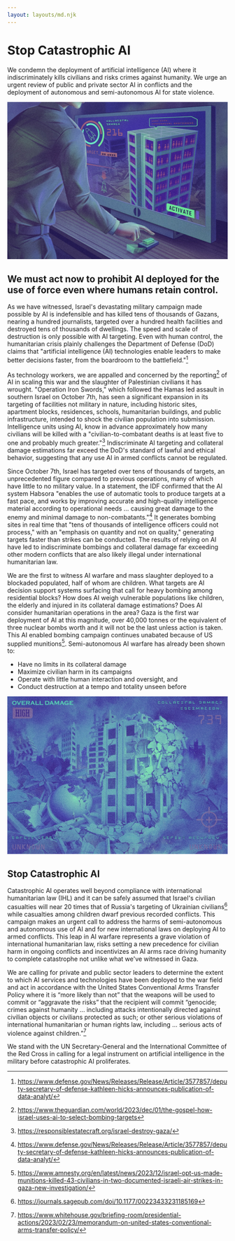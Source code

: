 ```yaml
---
layout: layouts/md.njk
---
```

# Stop Catastrophic AI

We condemn the deployment of artificial intelligence (AI) where it indiscriminately kills civilians and risks crimes against humanity. We urge an urgent review of public and private sector AI in conflicts and the deployment of autonomous and semi-autonomous AI for state violence.

![AI Targeting](target.jpg)

## We must act now to prohibit AI deployed for the use of force even where humans retain control.

As we have witnessed, Israel's devastating military campaign made possible by AI is indefensible and has killed tens of thousands of Gazans, nearing a hundred journalists, targeted over a hundred health facilities and destroyed tens of thousands of dwellings. The speed and scale of destruction is only possible with AI targeting. Even with human control, the humanitarian crisis plainly challenges the Department of Defense (DoD) claims that "artificial intelligence (AI) technologies enable leaders to make better decisions faster, from the boardroom to the battlefield."[^1]

As technology workers, we are appalled and concerned by the reporting[^2] of AI in scaling this war and the slaughter of Palestinian civilians it has wrought. "Operation Iron Swords," which followed the Hamas led assault in southern Israel on October 7th, has seen a significant expansion in its targeting of facilities not military in nature, including historic sites, apartment blocks, residences, schools, humanitarian buildings, and public infrastructure, intended to shock the civilian population into submission. Intelligence units using AI, know in advance approximately how many civilians will be killed with a "civilian-to-combatant deaths is at least five to one and probably much greater."[^3] Indiscriminate AI targeting and collateral damage estimations far exceed the DoD's standard of lawful and ethical behavior, suggesting that any use AI in armed conflicts cannot be regulated.

Since October 7th, Israel has targeted over tens of thousands of targets, an unprecedented figure compared to previous operations, many of which have little to no military value. In a statement, the IDF confirmed that the AI system Habsora "enables the use of automatic tools to produce targets at a fast pace, and works by improving accurate and high-quality intelligence material according to operational needs … causing great damage to the enemy and minimal damage to non-combatants."[^1] It generates bombing sites in real time that "tens of thousands of intelligence officers could not process," with an "emphasis on quantity and not on quality," generating targets faster than strikes can be conducted. The results of relying on AI have led to indiscriminate bombings and collateral damage far exceeding other modern conflicts that are also likely illegal under international humanitarian law.

We are the first to witness AI warfare and mass slaughter deployed to a blockaded populated, half of whom are children. What targets are AI decision support systems surfacing that call for heavy bombing among residential blocks? How does AI weigh vulnerable populations like children, the elderly and injured in its collateral damage estimations? Does AI consider humanitarian operations in the area? Gaza is the first war deployment of AI at this magnitude, over 40,000 tonnes or the equivalent of three nuclear bombs worth and it will not be the last unless action is taken. This AI enabled bombing campaign continues unabated because of US supplied munitions[^4]. Semi-autonomous AI warfare has already been shown to:

- Have no limits in its collateral damage
- Maximize civilian harm in its campaigns
- Operate with little human interaction and oversight, and
- Conduct destruction at a tempo and totality unseen before

![Nakba AI](nakba.jpg)

## Stop Catastrophic AI

Catastrophic AI operates well beyond compliance with international humanitarian law (IHL) and it can be safely assumed that Israel's civilian casualties will near 20 times that of Russia's targeting of Ukrainian civilians[^5] while casualties among children dwarf previous recorded conflicts. This campaign makes an urgent call to address the harms of semi-autonomous and autonomous use of AI and for new international laws on deploying AI to armed conflicts. This leap in AI warfare represents a grave violation of international humanitarian law, risks setting a new precedence for civilian harm in ongoing conflicts and incentivizes an AI arms race driving humanity to complete catastrophe not unlike what we've witnessed in Gaza.

We are calling for private and public sector leaders to determine the extent to which AI services and technologies have been deployed to the war field and act in accordance with the United States Conventional Arms Transfer Policy where it is “more likely than not” that the weapons will be used to commit or “aggravate the risks” that the recipient will commit “genocide; crimes against humanity … including attacks intentionally directed against civilian objects or civilians protected as such; or other serious violations of international humanitarian or human rights law, including … serious acts of violence against children.”[^6]

We stand with the UN Secretary-General and the International Committee of the Red Cross in calling for a legal instrument on artificial intelligence in the military before catastrophic AI proliferates.

[^1]:https://www.defense.gov/News/Releases/Release/Article/3577857/deputy-secretary-of-defense-kathleen-hicks-announces-publication-of-data-analyt/
[^2]:https://www.theguardian.com/world/2023/dec/01/the-gospel-how-israel-uses-ai-to-select-bombing-targets
[^3]:https://responsiblestatecraft.org/israel-destroy-gaza/
[^4]:https://www.amnesty.org/en/latest/news/2023/12/israel-opt-us-made-munitions-killed-43-civilians-in-two-documented-israeli-air-strikes-in-gaza-new-investigation/
[^5]:https://journals.sagepub.com/doi/10.1177/00223433231185169
[^6]:https://www.whitehouse.gov/briefing-room/presidential-actions/2023/02/23/memorandum-on-united-states-conventional-arms-transfer-policy/

<!-- <div class="container">

{% set postsCount = collections.posts | length %}
{% set latestPostsCount = postsCount | min(numberOfLatestPostsToShow) %}
<h1>Latest {{ latestPostsCount }} Post{% if latestPostsCount != 1 %}s{% endif %}</h1>

{% set postslist = collections.posts | head(-1 * numberOfLatestPostsToShow) %}
{% set postslistCounter = postsCount %}
{% include "postslist.njk" %}

{% set morePosts = postsCount - numberOfLatestPostsToShow %}
{% if morePosts > 0 %}
<p>{{ morePosts }} more post{% if morePosts != 1 %}s{% endif %} can be found in <a href="/blog/">the archive</a>.</p>
{% endif %}

</div>
{# List every content page in the project #}
{#
<ul>
	{%- for entry in collections.all %}
	<li><a href="{{ entry.url }}"><code>{{ entry.url }}</code></a></li>
	{%- endfor %}
</ul>
#} -->
